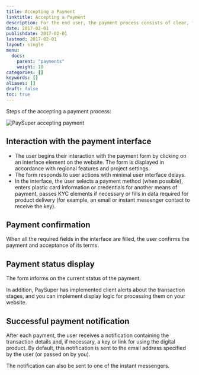 ```yaml
---
title: Accepting a Payment
linktitle: Accepting a Payment
description: For the end user, the payment process consists of clear, familiar steps, standard for most payment systems.
date: 2017-02-01
publishdate: 2017-02-01
lastmod: 2017-02-01
layout: single
menu:
  docs:
    parent: "payments"
    weight: 10
categories: []
keywords: []
aliases: []
draft: false
toc: true
---
```


Steps of the accepting a payment process:

![PaySuper accepting payment](/images/accepting-payment.png)

## Interaction with the payment interface

* The user begins their interaction with the payment form by clicking on an interface element on the website. The form is displayed in accordance with regional features and project settings. 
* The form responds to user actions with minimal user interface delays. 
* In the interface, the user selects a payment method (when possible), enters plastic card information or credentials for another means of payment, passes KYC elements if necessary or fills in data required for product delivery (for example, an email or instant messenger contact to receive the key). 

## Payment confirmation

When all the required fields in the interface are filled, the user confirms the payment and acceptance of its terms. 

## Payment status display

The form informs on the current status of the payment. 

In addition, PaySuper has implemented client alerts about the transaction stages, and you can implement display logic for processing them on your website. 

## Successful payment notification

After each payment, the user receives a notification containing the transaction details and, if necessary, a key or link for using the digital product. By default, this notification is sent to the email address specified by the user (or passed on by you). 

The notification can also be sent to one of the instant messengers.
